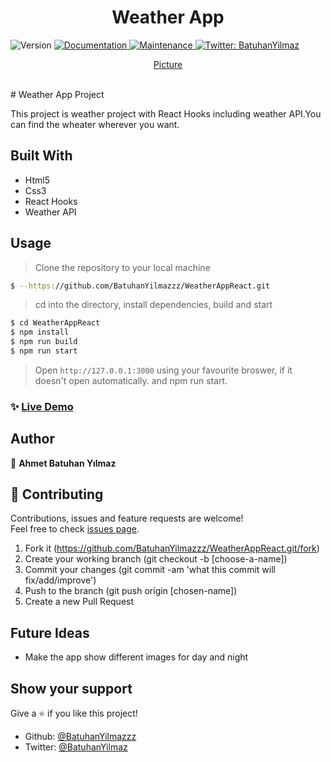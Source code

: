 <h1 align="center">Weather App</h1>
<p>
  <img alt="Version" src="https://img.shields.io/badge/version-1.0.0-blue.svg?cacheSeconds=2592000" />
  <a href="https://github.com/BatuhanYilmazzz/WeatherAppReact#readme" target="_blank">
    <img alt="Documentation" src="https://img.shields.io/badge/documentation-yes-brightgreen.svg" />
  </a>
  <a href="https://github.com/BatuhanYilmazzz/WeatherApp/commit-activity" target="_blank">
    <img alt="Maintenance" src="https://img.shields.io/badge/Maintained%3F-yes-green.svg" />
  </a>
  <a href="https://twitter.com/batuhan38008916" target="_blank">
    <img alt="Twitter: BatuhanYilmaz" src="https://img.shields.io/twitter/follow/YunusAybey.svg?style=social" />
  </a>
</p>
<p align="center">
  <a href="https://github.com/BatuhanYilmazzz/WeatherAppReact" target="_blank">
    Picture
  </a>
</p>

<br>
# Weather App Project

This project is weather project with React Hooks including weather API.You can find the wheater wherever you want.

## Built With

- Html5
- Css3
- React Hooks
- Weather API

## Usage

> Clone the repository to your local machine

```sh
$ --https://github.com/BatuhanYilmazzz/WeatherAppReact.git
```
> cd into the directory, install dependencies, build and start

```sh
$ cd WeatherAppReact
$ npm install
$ npm run build
$ npm run start
```

> Open `http://127.0.0.1:3000` using your favourite broswer, if it doesn't open automatically.
and npm run start.

### ✨ [Live Demo](https://BatuhanYilmazzz.github.io/WeatherAppReact/)


## Author

👤 **Ahmet Batuhan Yılmaz**

## 🤝 Contributing

Contributions, issues and feature requests are welcome!<br />Feel free to check [issues page](https://github.com/BatuhanYilmazzz/WeatherAppReact/issues).

1. Fork it (https://github.com/BatuhanYilmazzz/WeatherAppReact.git/fork)
2. Create your working branch (git checkout -b [choose-a-name])
3. Commit your changes (git commit -am 'what this commit will fix/add/improve')
4. Push to the branch (git push origin [chosen-name])
5. Create a new Pull Request

## Future Ideas

- Make the app show different images for day and night

## Show your support

Give a ⭐️ if you like this project!


- Github: [@BatuhanYilmazzz](https://github.com/BatuhanYilmazzz)
- Twitter: [@BatuhanYilmaz](https://twitter.com/batuhan38008916)
